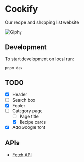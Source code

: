# Cookify

Our recipe and shopping list website

![Giphy](https://media0.giphy.com/media/CNocEFcF9IBegtgW3q/giphy.gif?cid=ecf05e475ew1i5qpofucg8ax7cepq731g23gioh5sls0lcsq&ep=v1_gifs_search&rid=giphy.gif&ct=g)

## Development

To start development on local run:

```shell
pnpm dev
```

## TODO

- [x] Header
- [ ] Search box
- [x] Footer
- [ ] Category page
  - [ ] Page title
  - [x] Recipe cards
- [x] Add Google font

## APIs

- [Fetch API](https://developer.mozilla.org/en-US/docs/Web/API/Fetch_API)
